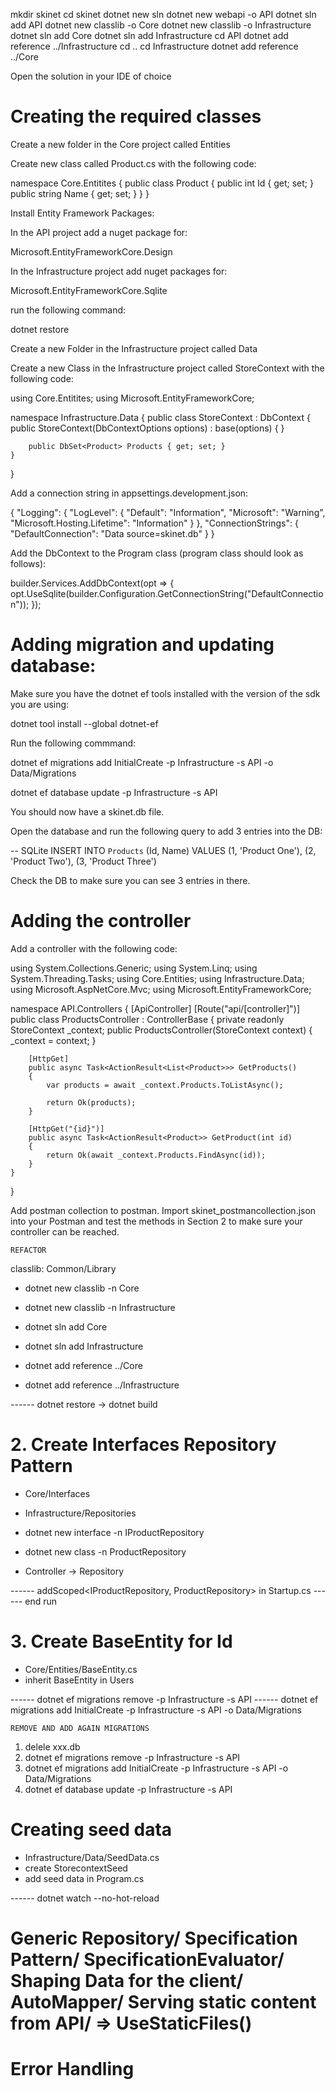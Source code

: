 
mkdir skinet
cd skinet
dotnet new sln
dotnet new webapi -o API
dotnet sln add API
dotnet new classlib -o Core
dotnet new classlib -o Infrastructure
dotnet sln add Core
dotnet sln add Infrastructure
cd API
dotnet add reference ../Infrastructure
cd ..
cd Infrastructure
dotnet add reference ../Core

Open the solution in your IDE of choice

Creating the required classes
=============================

Create a new folder in the Core project called Entities

Create new class called Product.cs with the following code:

namespace Core.Entitites
{
    public class Product
    {
        public int Id { get; set; }
        public string Name { get; set; }
    }
}

Install Entity Framework Packages:

In the API project add a nuget package for:

Microsoft.EntityFrameworkCore.Design

In the Infrastructure project add nuget packages for:

Microsoft.EntityFrameworkCore.Sqlite

run the following command:

dotnet restore

Create a new Folder in the Infrastructure project called Data

Create a new Class in the Infrastructure project called StoreContext with the following code:

using Core.Entitites;
using Microsoft.EntityFrameworkCore;

namespace Infrastructure.Data
{
    public class StoreContext : DbContext
    {
        public StoreContext(DbContextOptions<StoreContext> options) : base(options)
        {
        }

        public DbSet<Product> Products { get; set; }
    }
}

Add a connection string in appsettings.development.json:

{
  "Logging": {
    "LogLevel": {
      "Default": "Information",
      "Microsoft": "Warning",
      "Microsoft.Hosting.Lifetime": "Information"
    }
  },
  "ConnectionStrings": {
    "DefaultConnection": "Data source=skinet.db"
  }
}

Add the DbContext to the Program class (program class should look as follows):

builder.Services.AddDbContext<StoreContext>(opt =>
{
    opt.UseSqlite(builder.Configuration.GetConnectionString("DefaultConnection"));
});

Adding migration and updating database:
======================================

Make sure you have the dotnet ef tools installed with the version of the sdk you are using:

dotnet tool install --global dotnet-ef

Run the following commmand:

dotnet ef migrations add InitialCreate -p Infrastructure -s API -o Data/Migrations

dotnet ef database update -p Infrastructure -s API

You should now have a skinet.db file.

Open the database and run the following query to add 3 entries into the DB:

-- SQLite
INSERT INTO `Products` (Id, Name)
VALUES (1, 'Product One'), (2, 'Product Two'), (3, 'Product Three')

Check the DB to make sure you can see 3 entries in there.

Adding the controller
=====================


Add a controller with the following code:


using System.Collections.Generic;
using System.Linq;
using System.Threading.Tasks;
using Core.Entities;
using Infrastructure.Data;
using Microsoft.AspNetCore.Mvc;
using Microsoft.EntityFrameworkCore;

namespace API.Controllers
{
    [ApiController]
    [Route("api/[controller]")]
    public class ProductsController : ControllerBase
    {
        private readonly StoreContext _context;
        public ProductsController(StoreContext context)
        {
            _context = context;
        }

        [HttpGet]
        public async Task<ActionResult<List<Product>>> GetProducts()
        {
            var products = await _context.Products.ToListAsync();

            return Ok(products);
        }

        [HttpGet("{id}")]
        public async Task<ActionResult<Product>> GetProduct(int id)
        {
            return Ok(await _context.Products.FindAsync(id));
        }
    }
}


Add postman collection to postman.   Import skinet_postmancollection.json into your Postman and test the methods in Section 2 to make sure your controller can be reached. 

```
REFACTOR
```
classlib: Common/Library   
- dotnet new classlib -n Core
- dotnet new classlib -n Infrastructure

- dotnet sln add Core
- dotnet sln add Infrastructure

- dotnet add reference ../Core
- dotnet add reference ../Infrastructure

------ dotnet restore -> dotnet build

# 2. Create Interfaces Repository Pattern

- Core/Interfaces
- Infrastructure/Repositories

- dotnet new interface -n IProductRepository
- dotnet new class -n ProductRepository

- Controller -> Repository

------ addScoped<IProductRepository, ProductRepository> in Startup.cs
------ end run

# 3. Create BaseEntity for Id
- Core/Entities/BaseEntity.cs
- inherit BaseEntity in Users

------ dotnet ef migrations remove -p Infrastructure -s API
------ dotnet ef migrations add InitialCreate -p Infrastructure -s API -o Data/Migrations



```
REMOVE AND ADD AGAIN MIGRATIONS
```
1. delele xxx.db
2. dotnet ef migrations remove -p Infrastructure -s API
3. dotnet ef migrations add InitialCreate -p Infrastructure -s API -o Data/Migrations
4. dotnet ef database update -p Infrastructure -s API

Creating seed data
=============================
- Infrastructure/Data/SeedData.cs
- create StorecontextSeed
- add seed data in Program.cs

------ dotnet watch --no-hot-reload

Generic Repository/
Specification Pattern/
SpecificationEvaluator/
Shaping Data for the client/
AutoMapper/
Serving static content from API/ => UseStaticFiles()
=============================



Error Handling
=============================
